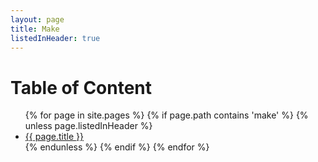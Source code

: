 ```yaml
---
layout: page
title: Make
listedInHeader: true
---
```


# Table of Content



<ul>
{% for page in site.pages %}
    {% if page.path contains 'make' %}
        <!-- not include self -->
        {% unless page.listedInHeader %}  
            <li>
                <a href="{{ page.url }}">{{ page.title }}</a>
            </li>
        {% endunless %}
    {% endif %}
{% endfor %}
</ul>